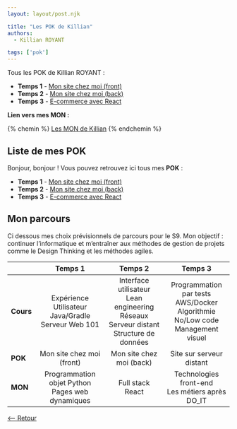 ```yaml
---
layout: layout/post.njk

title: "Les POK de Killian"
authors:
  - Killian ROYANT

tags: ['pok']
---
```


<!-- début résumé -->

Tous les POK de Killian ROYANT :

- **Temps 1** - [Mon site chez moi (front)](https://francoisbrucker.github.io/do-it/pok/royantk/temps_1/)
- **Temps 2** - [Mon site chez moi (back)](https://francoisbrucker.github.io/do-it/pok/royantk/temps_2)
- **Temps 3** - [E-commerce avec React](https://francoisbrucker.github.io/do-it/pok/royantk/temps_3)

<!-- fin résumé -->

**Lien vers mes MON :**

{% chemin %} [Les MON de Killian](../../mon/royantk) {% endchemin %}

## Liste de mes POK

Bonjour, bonjour ! Vous pouvez retrouvez ici tous mes **POK** :

- **Temps 1** - [Mon site chez moi (front)](temps_1)
- **Temps 2** - [Mon site chez moi (back)](temps_2)
- **Temps 3** - [E-commerce avec React](temps_3)

## Mon parcours

Ci dessous mes choix prévisionnels de parcours pour le S9. Mon objectif : continuer l’informatique et m’entraîner aux méthodes de gestion de projets comme le Design Thinking et les méthodes agiles.

|  | **Temps 1** | **Temps 2** | **Temps 3** |
|---|:---:|:---:|:---:|
| **Cours** | Expérience Utilisateur<br>Java/Gradle<br>Serveur Web 101 | Interface utilisateur<br>Lean engineering<br>Réseaux<br>Serveur distant<br>Structure de données | Programmation par tests<br>AWS/Docker<br>Algorithmie<br>No/Low code<br>Management visuel |
| **POK** | Mon site chez moi (front) | Mon site chez moi (back) | Site sur serveur distant |
| **MON** | Programmation objet Python<br>Pages web dynamiques | Full stack<br>React | Technologies front-end<br>Les métiers après DO_IT |

[<-- Retour](../)
